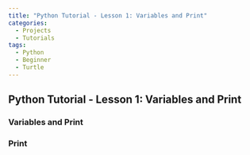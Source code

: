 ```yaml
---
title: "Python Tutorial - Lesson 1: Variables and Print"
categories:
  - Projects
  - Tutorials
tags:
  - Python
  - Beginner
  - Turtle
---
```


## Python Tutorial - Lesson 1: Variables and Print

### Variables and Print

### Print
